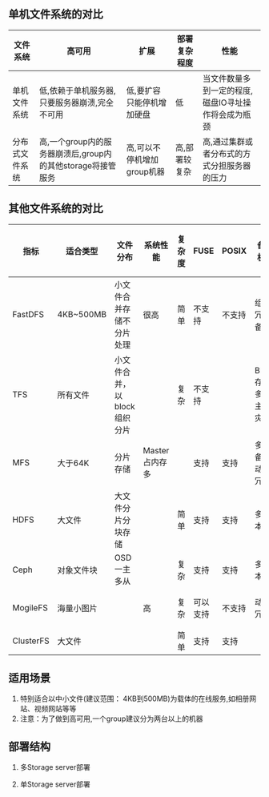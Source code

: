 ## 单机文件系统的对比
|   文件系统  |  高可用  |  扩展  |  部署复杂程度  |  性能  |
| --------- | ------------ |------------ |------------ |------------ |
|单机文件系统|低,依赖于单机服务器,只要服务器崩溃,完全不可用|低,要扩容只能停机增加硬盘|低 |当文件数量多到一定的程度,磁盘IO寻址操作将会成为瓶颈|
|分布式文件系统|高,一个group内的服务器崩溃后,group内的其他storage将接管服务|高,可以不停机增加group机器|高,部署较复杂|高,通过集群或者分布式的方式分担服务器的压力|

## 其他文件系统的对比
| 指标 | 适合类型 | 文件分布 | 系统性能 | 复杂度 | FUSE | POSIX | 备份机制 | 通讯协议接口 | 社区支持 | 开发语言 |
| --------- | ---------- |---------- |---------- |---------- |---------- |---------- |---------- |---------- |---------- |---------- |
|FastDFS|4KB~500MB|小文件合并存储不分片处理|很高|简单|不支持|不支持|组内冗余备份|Api HTTP|国内用户群|C语言|
|TFS|所有文件|小文件合并，以block组织分片| |复杂|不支持| |Block存储多份,主辅灾备|API http|少|C++|
|MFS|大于64K|分片存储|Master占内存多| |支持|支持|多点备份动态冗余|使用fuse挂在|较多|Perl|
|HDFS|大文件|大文件分片分块存储| |简单|支持|支持|多副本|原生api|较多|Java|
|Ceph|对象文件块|OSD一主多从| |复杂|支持|支持|多副本|原生api|较少|C++|
|MogileFS|海量小图片| |高|复杂|可以支持|不支持|动态冗余|原生api|文档少|Perl|
|ClusterFS|大文件| | |简单|支持|支持| | |多|C语言|

## 适用场景
1. 特别适合以中小文件(建议范围： 4KB到500MB)为载体的在线服务,如相册网站、视频网站等等
2. 注意：为了做到高可用,一个group建议分为两台以上的机器

## 部署结构
1. 多Storage server部署

2. 单Storage server部署
